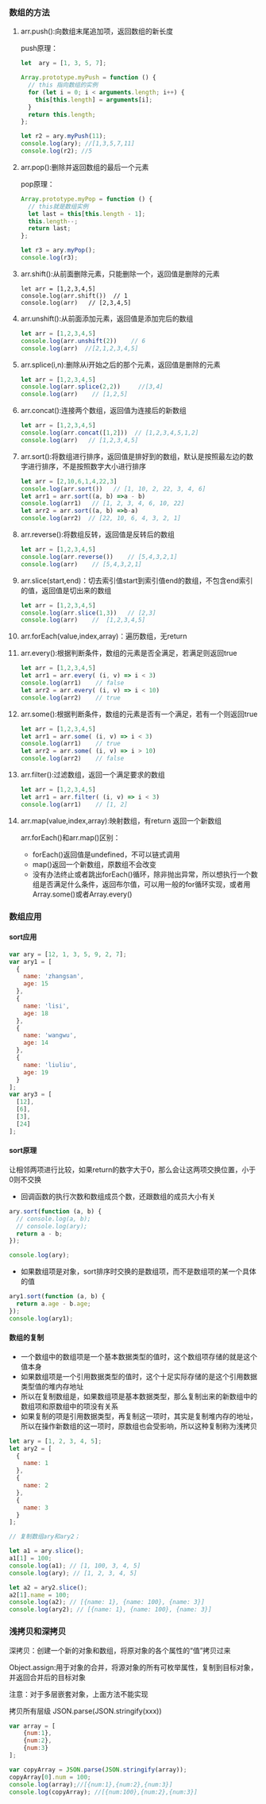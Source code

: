### 数组的方法 ###

1. arr.push():向数组末尾追加项，返回数组的新长度

	push原理：
	```javascript
	let  ary = [1, 3, 5, 7];
	
	Array.prototype.myPush = function () {
	  // this 指向数组的实例
	  for (let i = 0; i < arguments.length; i++) {
	    this[this.length] = arguments[i];
	  }
	  return this.length;
	};
	
	let r2 = ary.myPush(11);
	console.log(ary); //[1,3,5,7,11]
	console.log(r2); //5
	```
2. arr.pop():删除并返回数组的最后一个元素

	pop原理：
	```javascript
	Array.prototype.myPop = function () {
	  // this就是数组实例
	  let last = this[this.length - 1];
	  this.length--;
	  return last;
	};
	
	let r3 = ary.myPop();
	console.log(r3);
	```
3. arr.shift():从前面删除元素，只能删除一个，返回值是删除的元素

	```javscript
	let arr = [1,2,3,4,5]
	console.log(arr.shift())  // 1
	console.log(arr)   // [2,3,4,5]
	```
4. arr.unshift():从前面添加元素，返回值是添加完后的数组

	```javascript
	let arr = [1,2,3,4,5]
	console.log(arr.unshift(2))    // 6
	console.log(arr)  //[2,1,2,3,4,5]
	```
5. arr.splice(i,n):删除从i开始之后的那个元素，返回值是删除的元素

	```javascript
	let arr = [1,2,3,4,5]
	console.log(arr.splice(2,2))     //[3,4]
	console.log(arr)    // [1,2,5]
	```
6. arr.concat():连接两个数组，返回值为连接后的新数组
	
	```javascript
	let arr = [1,2,3,4,5]
	console.log(arr.concat([1,2]))  // [1,2,3,4,5,1,2]
	console.log(arr)   // [1,2,3,4,5]
	```
7. arr.sort():将数组进行排序，返回值是排好到的数组，默认是按照最左边的数字进行排序，不是按照数字大小进行排序
	
	```javascript
	let arr = [2,10,6,1,4,22,3]
	console.log(arr.sort())   // [1, 10, 2, 22, 3, 4, 6]
	let arr1 = arr.sort((a, b) =>a - b)  
	console.log(arr1)   // [1, 2, 3, 4, 6, 10, 22]
	let arr2 = arr.sort((a, b) =>b-a)  
	console.log(arr2)  // [22, 10, 6, 4, 3, 2, 1]
	```
8. arr.reverse():将数组反转，返回值是反转后的数组
	
	```javascript
	let arr = [1,2,3,4,5]
	console.log(arr.reverse())    // [5,4,3,2,1]
	console.log(arr)    // [5,4,3,2,1]
	```
9. arr.slice(start,end)：切去索引值start到索引值end的数组，不包含end索引的值，返回值是切出来的数组
	
	```javascript
	let arr = [1,2,3,4,5]
	console.log(arr.slice(1,3))   // [2,3]
	console.log(arr)    //  [1,2,3,4,5]
	```

10. arr.forEach(value,index,array)：遍历数组，无return
11. arr.every():根据判断条件，数组的元素是否全满足，若满足则返回true

	```javascript
	let arr = [1,2,3,4,5]
	let arr1 = arr.every( (i, v) => i < 3)
	console.log(arr1)    // false
	let arr2 = arr.every( (i, v) => i < 10)
	console.log(arr2)    // true
	```
12. arr.some():根据判断条件，数组的元素是否有一个满足，若有一个则返回true

	```javascript
	let arr = [1,2,3,4,5]
	let arr1 = arr.some( (i, v) => i < 3)
	console.log(arr1)    // true
	let arr2 = arr.some( (i, v) => i > 10)
	console.log(arr2)    // false
	```
13. arr.filter():过滤数组，返回一个满足要求的数组
	```javascript
	let arr = [1,2,3,4,5]
	let arr1 = arr.filter( (i, v) => i < 3)
	console.log(arr1)    // [1, 2]
	```

11. arr.map(value,index,array):映射数组，有return 返回一个新数组

	arr.forEach()和arr.map()区别：
	- forEach()返回值是undefined，不可以链式调用
	- map()返回一个新数组，原数组不会改变
	- 没有办法终止或者跳出forEach()循环，除非抛出异常，所以想执行一个数组是否满足什么条件，返回布尔值，可以用一般的for循环实现，或者用Array.some()或者Array.every() 


### 数组应用 ###

#### sort应用 ####

```javascript
var ary = [12, 1, 3, 5, 9, 2, 7];
var ary1 = [
  {
    name: 'zhangsan',
    age: 15
  },
  {
    name: 'lisi',
    age: 18
  },
  {
    name: 'wangwu',
    age: 14
  },
  {
    name: 'liuliu',
    age: 19
  }
];
var ary3 = [
  [12],
  [6],
  [3],
  [24]
];
```

#### sort原理 ####
让相邻两项进行比较，如果return的数字大于0，那么会让这两项交换位置，小于0则不交换
- 回调函数的执行次数和数组成员个数，还跟数组的成员大小有关

```javascript
ary.sort(function (a, b) {
  // console.log(a, b);
  // console.log(ary);
  return a - b;
});

console.log(ary);
```
- 如果数组项是对象，sort排序时交换的是数组项，而不是数组项的某一个具体的值
```javascript
ary1.sort(function (a, b) {
  return a.age - b.age;
});
console.log(ary1);
```

#### 数组的复制 ####

- 一个数组中的数组项是一个基本数据类型的值时，这个数组项存储的就是这个值本身
- 如果数组项是一个引用数据类型的值时，这个十足实际存储的是这个引用数据类型值的堆内存地址
- 所以在复制数组是，如果数组项是基本数据类型，那么复制出来的新数组中的数组项和原数组中的项没有关系
- 如果复制的项是引用数据类型，再复制这一项时，其实是复制堆内存的地址，所以在操作新数组的这一项时，原数组也会受影响，所以这种复制称为浅拷贝

```javascript
let ary = [1, 2, 3, 4, 5];
let ary2 = [
  {
    name: 1
  },
  {
    name: 2
  },
  {
    name: 3
  }
];

// 复制数组ary和ary2；

let a1 = ary.slice();
a1[1] = 100;
console.log(a1); // [1, 100, 3, 4, 5]
console.log(ary); // [1, 2, 3, 4, 5]

let a2 = ary2.slice();
a2[1].name = 100;
console.log(a2); // [{name: 1}, {name: 100}, {name: 3}]
console.log(ary2); // [{name: 1}, {name: 100}, {name: 3}]
```


### 浅拷贝和深拷贝 ###

深拷贝：创建一个新的对象和数组，将原对象的各个属性的“值”拷贝过来

Object.assign:用于对象的合并，将源对象的所有可枚举属性，复制到目标对象，并返回合并后的目标对象

注意：对于多层嵌套对象，上面方法不能实现

拷贝所有层级
JSON.parse(JSON.stringify(xxx))

```javascript
var array = [
	{num:1},
	{num:2},
	{num:3}
];

var copyArray = JSON.parse(JSON.stringify(array));
copyArray[0].num = 100;
console.log(array);//[{num:1},{num:2},{num:3}]
console.log(copyArray); //[{num:100},{num:2},{num:3}]
```


